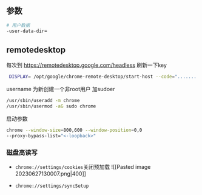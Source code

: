 ## 参数
```bash
# 用户数据
-user-data-dir=
```

## remotedesktop

每次到 https://remotedesktop.google.com/headless 刷新一下key
```bash
 DISPLAY= /opt/google/chrome-remote-desktop/start-host --code="..............." --redirect-url="https://remotedesktop.google.com/_/oauthredirect" --name=$(hostname) --user-name=chrome
```
username 为新创建一个非root用户
加sudoer
```bash
/usr/sbin/useradd -m chrome
/usr/sbin/usermod -aG sudo chrome
```

启动参数
```bash
chrome --window-size=800,600 --window-position=0,0
--proxy-bypass-list="<-loopback>"
```

### 磁盘高读写
-  `chrome://settings/cookies`关闭预加载
![[Pasted image 20230627130007.png|400]]

- `chrome://settings/syncSetup`